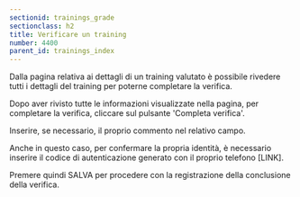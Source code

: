 ```yaml
---
sectionid: trainings_grade
sectionclass: h2
title: Verificare un training
number: 4400
parent_id: trainings_index
---
```

Dalla pagina relativa ai dettagli di un training valutato è possibile rivedere tutti i dettagli del training per poterne completare la verifica.

Dopo aver rivisto tutte le informazioni visualizzate nella pagina, per completare la verifica, cliccare sul pulsante 'Completa verifica'.

Inserire, se necessario, il proprio commento nel relativo campo. 

Anche in questo caso, per confermare la propria identità, è necessario inserire il codice di autenticazione generato con il proprio telefono [LINK].

Premere quindi SALVA per procedere con la registrazione della conclusione della verifica.
